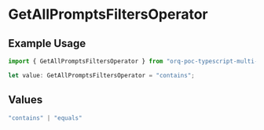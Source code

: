 # GetAllPromptsFiltersOperator

## Example Usage

```typescript
import { GetAllPromptsFiltersOperator } from "orq-poc-typescript-multi-env-version/models/operations";

let value: GetAllPromptsFiltersOperator = "contains";
```

## Values

```typescript
"contains" | "equals"
```